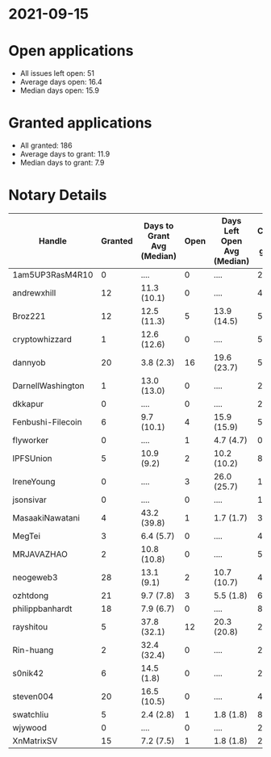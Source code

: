 2021-09-15
==========

# Open applications

- All issues left open: 51
- Average days open: 16.4
- Median days open: 15.9

# Granted applications

- All granted: 186
- Average days to grant: 11.9
- Median days to grant: 7.9

# Notary Details

| Handle            |   Granted | Days to Grant Avg (Median)   |   Open | Days Left Open Avg (Median)   |   Closed (no grant) |
|-------------------|-----------|------------------------------|--------|-------------------------------|---------------------|
| 1am5UP3RasM4R10   |         0 | ....                         |      0 | ....                          |                   2 |
| andrewxhill       |        12 | 11.3  (10.1)                 |      0 | ....                          |                  44 |
| Broz221           |        12 | 12.5  (11.3)                 |      5 | 13.9  (14.5)                  |                  55 |
| cryptowhizzard    |         1 | 12.6  (12.6)                 |      0 | ....                          |                   5 |
| dannyob           |        20 | 3.8  (2.3)                   |     16 | 19.6  (23.7)                  |                  54 |
| DarnellWashington |         1 | 13.0  (13.0)                 |      0 | ....                          |                   2 |
| dkkapur           |         0 | ....                         |      0 | ....                          |                   2 |
| Fenbushi-Filecoin |         6 | 9.7  (10.1)                  |      4 | 15.9  (15.9)                  |                  58 |
| flyworker         |         0 | ....                         |      1 | 4.7  (4.7)                    |                   0 |
| IPFSUnion         |         5 | 10.9  (9.2)                  |      2 | 10.2  (10.2)                  |                   8 |
| IreneYoung        |         0 | ....                         |      3 | 26.0  (25.7)                  |                   1 |
| jsonsivar         |         0 | ....                         |      0 | ....                          |                  13 |
| MasaakiNawatani   |         4 | 43.2  (39.8)                 |      1 | 1.7  (1.7)                    |                  32 |
| MegTei            |         3 | 6.4  (5.7)                   |      0 | ....                          |                   4 |
| MRJAVAZHAO        |         2 | 10.8  (10.8)                 |      0 | ....                          |                   5 |
| neogeweb3         |        28 | 13.1  (9.1)                  |      2 | 10.7  (10.7)                  |                  48 |
| ozhtdong          |        21 | 9.7  (7.8)                   |      3 | 5.5  (1.8)                    |                  66 |
| philippbanhardt   |        18 | 7.9  (6.7)                   |      0 | ....                          |                  82 |
| rayshitou         |         5 | 37.8  (32.1)                 |     12 | 20.3  (20.8)                  |                  27 |
| Rin-huang         |         2 | 32.4  (32.4)                 |      0 | ....                          |                   2 |
| s0nik42           |         6 | 14.5  (1.8)                  |      0 | ....                          |                  23 |
| steven004         |        20 | 16.5  (10.5)                 |      0 | ....                          |                  43 |
| swatchliu         |         5 | 2.4  (2.8)                   |      1 | 1.8  (1.8)                    |                   8 |
| wjywood           |         0 | ....                         |      0 | ....                          |                   2 |
| XnMatrixSV        |        15 | 7.2  (7.5)                   |      1 | 1.8  (1.8)                    |                  25 |